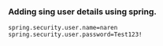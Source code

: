 ### Adding sing user details using spring.

    spring.security.user.name=naren
    spring.security.user.password=Test123!

